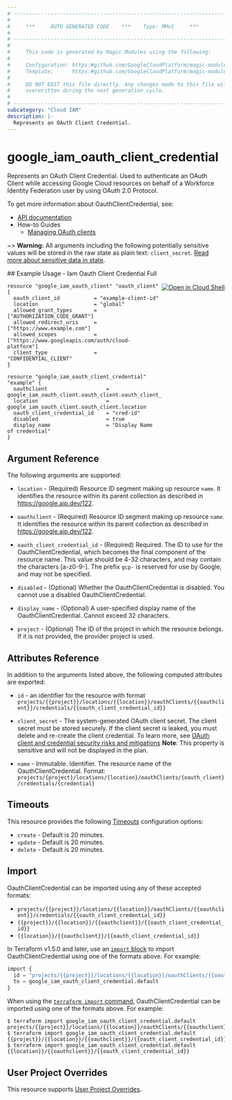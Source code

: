 ```yaml
---
# ----------------------------------------------------------------------------
#
#     ***     AUTO GENERATED CODE    ***    Type: MMv1     ***
#
# ----------------------------------------------------------------------------
#
#     This code is generated by Magic Modules using the following:
#
#     Configuration: https:#github.com/GoogleCloudPlatform/magic-modules/tree/main/mmv1/products/iamworkforcepool/OauthClientCredential.yaml
#     Template:      https:#github.com/GoogleCloudPlatform/magic-modules/tree/main/mmv1/templates/terraform/resource.html.markdown.tmpl
#
#     DO NOT EDIT this file directly. Any changes made to this file will be
#     overwritten during the next generation cycle.
#
# ----------------------------------------------------------------------------
subcategory: "Cloud IAM"
description: |-
  Represents an OAuth Client Credential.
---
```


# google_iam_oauth_client_credential

Represents an OAuth Client Credential. Used to authenticate an OAuth Client
while accessing Google Cloud resources on behalf of a Workforce Identity Federation user
by using OAuth 2.0 Protocol.


To get more information about OauthClientCredential, see:

* [API documentation](https://cloud.google.com/iam/docs/reference/rest/v1/projects.locations.oauthClients.credentials)
* How-to Guides
    * [Managing OAuth clients](https://cloud.google.com/iam/docs/workforce-manage-oauth-app#manage-clients)

~> **Warning:** All arguments including the following potentially sensitive
values will be stored in the raw state as plain text: `client_secret`.
[Read more about sensitive data in state](https://www.terraform.io/language/state/sensitive-data).

<div class = "oics-button" style="float: right; margin: 0 0 -15px">
  <a href="https://console.cloud.google.com/cloudshell/open?cloudshell_git_repo=https%3A%2F%2Fgithub.com%2Fterraform-google-modules%2Fdocs-examples.git&cloudshell_image=gcr.io%2Fcloudshell-images%2Fcloudshell%3Alatest&cloudshell_print=.%2Fmotd&cloudshell_tutorial=.%2Ftutorial.md&cloudshell_working_dir=iam_oauth_client_credential_full&open_in_editor=main.tf" target="_blank">
    <img alt="Open in Cloud Shell" src="//gstatic.com/cloudssh/images/open-btn.svg" style="max-height: 44px; margin: 32px auto; max-width: 100%;">
  </a>
</div>
## Example Usage - Iam Oauth Client Credential Full


```hcl
resource "google_iam_oauth_client" "oauth_client" {
  oauth_client_id           = "example-client-id"
  location                  = "global"
  allowed_grant_types       = ["AUTHORIZATION_CODE_GRANT"]
  allowed_redirect_uris     = ["https://www.example.com"]
  allowed_scopes            = ["https://www.googleapis.com/auth/cloud-platform"]
  client_type               = "CONFIDENTIAL_CLIENT"
}

resource "google_iam_oauth_client_credential" "example" {
  oauthclient                   = google_iam_oauth_client.oauth_client.oauth_client_id
  location                      = google_iam_oauth_client.oauth_client.location
  oauth_client_credential_id    = "cred-id"
  disabled                      = true
  display_name                  = "Display Name of credential"
}
```

## Argument Reference

The following arguments are supported:


* `location` -
  (Required)
  Resource ID segment making up resource `name`. It identifies the resource within its parent collection as described in https://google.aip.dev/122.

* `oauthclient` -
  (Required)
  Resource ID segment making up resource `name`. It identifies the resource within its parent collection as described in https://google.aip.dev/122.

* `oauth_client_credential_id` -
  (Required)
  Required. The ID to use for the OauthClientCredential, which becomes the
  final component of the resource name. This value should be 4-32 characters,
  and may contain the characters [a-z0-9-]. The prefix `gcp-` is
  reserved for use by Google, and may not be specified.


* `disabled` -
  (Optional)
  Whether the OauthClientCredential is disabled. You cannot use a
  disabled OauthClientCredential.

* `display_name` -
  (Optional)
  A user-specified display name of the OauthClientCredential.
  Cannot exceed 32 characters.

* `project` - (Optional) The ID of the project in which the resource belongs.
    If it is not provided, the provider project is used.



## Attributes Reference

In addition to the arguments listed above, the following computed attributes are exported:

* `id` - an identifier for the resource with format `projects/{{project}}/locations/{{location}}/oauthClients/{{oauthclient}}/credentials/{{oauth_client_credential_id}}`

* `client_secret` -
  The system-generated OAuth client secret.
  The client secret must be stored securely. If the client secret is
  leaked, you must delete and re-create the client credential. To learn
  more, see [OAuth client and credential security risks and
  mitigations](https://cloud.google.com/iam/docs/workforce-oauth-app#security)
  **Note**: This property is sensitive and will not be displayed in the plan.

* `name` -
  Immutable. Identifier. The resource name of the OauthClientCredential.
  Format:
  `projects/{project}/locations/{location}/oauthClients/{oauth_client}/credentials/{credential}`


## Timeouts

This resource provides the following
[Timeouts](https://developer.hashicorp.com/terraform/plugin/sdkv2/resources/retries-and-customizable-timeouts) configuration options:

- `create` - Default is 20 minutes.
- `update` - Default is 20 minutes.
- `delete` - Default is 20 minutes.

## Import


OauthClientCredential can be imported using any of these accepted formats:

* `projects/{{project}}/locations/{{location}}/oauthClients/{{oauthclient}}/credentials/{{oauth_client_credential_id}}`
* `{{project}}/{{location}}/{{oauthclient}}/{{oauth_client_credential_id}}`
* `{{location}}/{{oauthclient}}/{{oauth_client_credential_id}}`


In Terraform v1.5.0 and later, use an [`import` block](https://developer.hashicorp.com/terraform/language/import) to import OauthClientCredential using one of the formats above. For example:

```tf
import {
  id = "projects/{{project}}/locations/{{location}}/oauthClients/{{oauthclient}}/credentials/{{oauth_client_credential_id}}"
  to = google_iam_oauth_client_credential.default
}
```

When using the [`terraform import` command](https://developer.hashicorp.com/terraform/cli/commands/import), OauthClientCredential can be imported using one of the formats above. For example:

```
$ terraform import google_iam_oauth_client_credential.default projects/{{project}}/locations/{{location}}/oauthClients/{{oauthclient}}/credentials/{{oauth_client_credential_id}}
$ terraform import google_iam_oauth_client_credential.default {{project}}/{{location}}/{{oauthclient}}/{{oauth_client_credential_id}}
$ terraform import google_iam_oauth_client_credential.default {{location}}/{{oauthclient}}/{{oauth_client_credential_id}}
```

## User Project Overrides

This resource supports [User Project Overrides](https://registry.terraform.io/providers/hashicorp/google/latest/docs/guides/provider_reference#user_project_override).
